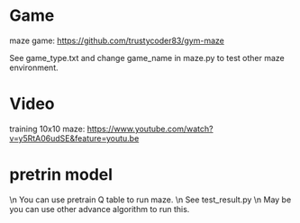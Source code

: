 # Game 
maze game:  https://github.com/trustycoder83/gym-maze

See game_type.txt and change game_name in maze.py to test other maze environment.


# Video

training 10x10 maze: https://www.youtube.com/watch?v=y5RtA06udSE&feature=youtu.be

# pretrin model
\n You can use pretrain Q table to run maze.
\n See test_result.py
\n May be you can use other advance algorithm to run this.

